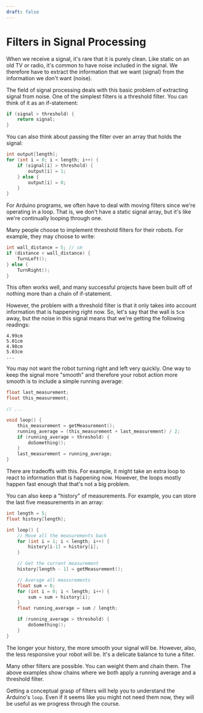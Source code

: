```yaml
---
draft: false
---
```


# Filters in Signal Processing
When we receive a signal, it's rare that it is purely clean. Like static on an old TV or radio, it's common to have noise included in the signal. We therefore have to extract the information that we want (signal) from the information we don't want (noise).

The field of signal processing deals with this basic problem of extracting signal from noise. One of the simplest filters is a threshold filter. You can think of it as an if-statement:

```cpp
if (signal > threshold) {
    return signal;
}
```

You can also think about passing the filter over an array that holds the signal:

```cpp
int output[length];
for (int i = 0; i < length; i++) {
    if (signal[i] > threshold) {
        output[i] = 1;
    } else {
        output[i] = 0;
    }
}
```

For Arduino programs, we often have to deal with moving filters since we're operating in a loop. That is, we don't have a static signal array, but it's like we're continually looping through one.

Many people choose to implement threshold filters for their robots. For example, they may choose to write:

```cpp
int wall_distance = 5; // cm
if (distance < wall_distance) {
    TurnLeft();
} else {
    TurnRight();
}
```

This often works well, and many successful projects have been built off of nothing more than a chain of if-statement.

However, the problem with a threshold filter is that it only takes into account information that is happening right now. So, let's say that the wall is `5cm` away, but the noise in this signal means that we're getting the following readings:

```
4.99cm
5.01cm
4.98cm
5.03cm
...
```

You may not want the robot turning right and left very quickly. One way to keep the signal more "smooth" and therefore your robot action more smooth is to include a simple running average:

```cpp
float last_measurement;
float this_measurement;

// ...

void loop() {
    this_measurement = getMeasurement();
    running_average = (this_measurement + last_measurement) / 2;
    if (running_average > threshold) {
        doSomething();
    }
    last_measurement = running_average;
}

```

There are tradeoffs with this. For example, it might take an extra loop to react to information that is happening now. However, the loops mostly happen fast enough that that's not a big problem.

You can also keep a "history" of measurements. For example, you can store the last five measurements in an array:

```cpp
int length = 5;
float history[length];

int loop() {
    // Move all the measurements back
    for (int i = 1; i < length; i++) {
        history[i-1] = history[i];
    }

    // Get the current measurement
    history[length - 1] = getMeasurement();

    // Average all measurements
    float sum = 0;
    for (int i = 0; i < length; i++) {
        sum = sum + history[i];
    }
    float running_average = sum / length;

    if (running_average > threshold) {
        doSomething();
    }
}

```

The longer your history, the more smooth your signal will be. However, also, the less responsive your robot will be. It's a delicate balance to tune a filter.

Many other filters are possible. You can weight them and chain them. The above examples show chains where we both apply a running average and a threshold filter. 

Getting a conceptual grasp of filters will help you to understand the Arduino's `loop`. Even if it seems like you might not need them now, they will be useful as we progress through the course.